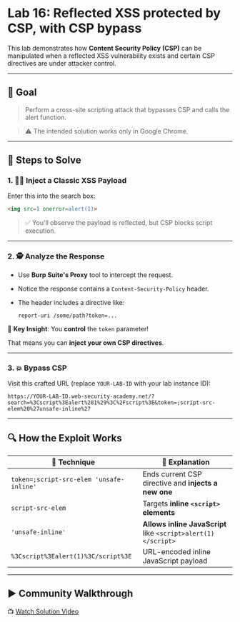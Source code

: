 # Lab 16: Reflected XSS protected by CSP, with CSP bypass

This lab demonstrates how **Content Security Policy (CSP)** can be manipulated when a reflected XSS vulnerability exists and certain CSP directives are under attacker control.

---

## 🎯 Goal

> Perform a cross-site scripting attack that bypasses CSP and calls the alert function.
> 

> ⚠️ The intended solution works only in Google Chrome.
> 

---

## 🧪 Steps to Solve

### 1. 🧑‍💻 Inject a Classic XSS Payload

Enter this into the search box:

```html
<img src=1 onerror=alert(1)>
```

> ✅ You'll observe the payload is reflected, but CSP blocks script execution.
> 

---

### 2. 🕵️ Analyze the Response

- Use **Burp Suite's Proxy** tool to intercept the request.
- Notice the response contains a `Content-Security-Policy` header.
- The header includes a directive like:
    
    ```
    report-uri /some/path?token=...
    ```
    

🧩 **Key Insight**: You **control** the `token` parameter!

That means you can **inject your own CSP directives**.

---

### 3. 💥 Bypass CSP

Visit this crafted URL (replace `YOUR-LAB-ID` with your lab instance ID):

```
https://YOUR-LAB-ID.web-security-academy.net/?search=%3Cscript%3Ealert%281%29%3C%2Fscript%3E&token=;script-src-elem%20%27unsafe-inline%27
```

---

## 🔍 How the Exploit Works

| 🧩 Technique | 💬 Explanation |
| --- | --- |
| `token=;script-src-elem 'unsafe-inline'` | Ends current CSP directive and **injects a new one** |
| `script-src-elem` | Targets **inline `<script>` elements** |
| `'unsafe-inline'` | **Allows inline JavaScript** like `<script>alert(1)</script>` |
| `%3Cscript%3Ealert(1)%3C/script%3E` | URL-encoded inline JavaScript payload |

---

## ▶️ Community Walkthrough

📺 [Watch Solution Video](https://youtu.be/hx9DjDxuYOE)